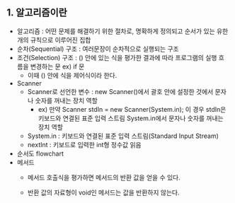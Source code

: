 ## 1. 알고리즘이란

-   알고리즘 : 어떤 문제를 해결하기 위한 절차로, 명확하게 정의되고 순서가 있는 유한 개의 규칙으로 이루어진 집합
-   순차(Sequential) 구조 : 여러문장이 순차적으로 실행되는 구조
-   조건(Selection) 구조 : () 안에 있는 식을 평가한 결과에 따라 프로그램의 실행 흐름을 변경하는 문 ex) if 문
    -   이때 () 안에 식을 제어식이라 한다.
-   Scanner
    -   Scanner로 선언한 변수 : new Scanner()에서 괄호 안에 설정한 것에서 문자나 숫자를 꺼내는 장치 역할
        -   ex) 만약 Scanner stdIn = new Scanner(System.in); 이 경우 stdIn은 키보드와 연결된 표준 입력 스트림 System.in에서 문자나 숫자를 꺼내는 장치 역할
    -   System.in : 키보드와 연결된 표준 입력 스트림(Standard Input Stream)
    -   nextInt : 키보드로 입력한 int형 정수값 읽음
-   순서도 flowchart
-   메서드
    -   메서드 호출식을 평가하면 메서드의 반환 값을 얻을 수 있다.

    -   반환 값의 자료형이 void인 메서드는 값을 반환하지 않는다.
